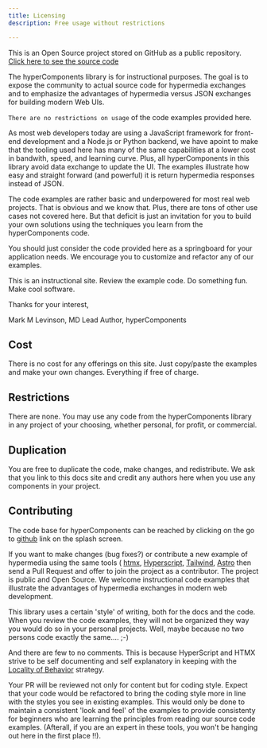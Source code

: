 ```yaml
---
title: Licensing
description: Free usage without restrictions

---
```


This is an Open Source project stored on GitHub as a public repository.  [Click here to see the source code]( https://github.com/mmlevinson/hyperComponents)

 The hyperComponents library is for instructional purposes.   The goal is to expose the community to actual source code for hypermedia exchanges and to emphasize the advantages of hypermedia versus  JSON exchanges for building modern Web UIs.

 `There are no restrictions on usage` of the code examples provided here.   

As most web developers today are using a JavaScript framework for front-end development and a Node.js or Python backend, we have  apoint to make that the tooling used here has many of the same capabilities at a lower cost in bandwith, speed, and learning curve.  Plus, all hyperComponents in this library avoid data exchange to update the UI. The examples illustrate how easy and straight forward (and powerful) it is return hypermedia responses instead of JSON. 

The code examples are rather basic and underpowered for most real web projects.  That is obvious and we know that.  Plus, there are tons of other use cases not covered here.  But that deficit is just an invitation for you to build your own solutions using the techniques you learn from the hyperComponents code.

 You should just consider the code provided here  as a springboard for your application needs.   We encourage you to customize and refactor any of our examples.

This is an instructional site.   Review the example code.  Do something fun.  Make cool software.

Thanks for your interest,

Mark M Levinson, MD
Lead Author, hyperComponents

## Cost

There is no cost for any offerings on this site.   Just copy/paste the examples and make your own changes.  Everything if free of charge.

## Restrictions

There are none.  You may use any code from the hyperComponents library in any project of your choosing, whether personal, for profit, or commercial.

## Duplication

You are free to duplicate the code, make changes, and redistribute.   We ask that you link to this docs site and credit any authors here when you use any components in your project.


## Contributing

The code base for hyperComponents can be reached by clicking on the go to [github]( https://github.com/mmlevinson/hyperComponents) link on the splash screen.

If you want to make changes (bug fixes?) or contribute a new example of hypermedia using the same tools ( [htmx](https://htmx.org), [Hyperscript](https://hyperscript.org), [Tailwind](https://tailwind.css.com),  [Astro](https://astro.build) then send a Pull Request and offer to join the project as a contributor.   The project is public and Open Source. We welcome instructional code examples that illustrate the advantages of hypermedia exchanges in modern web development.

This library uses a certain 'style' of writing, both for the docs and the code.  When you review the code examples, they will not be organized they way you would do so in your personal projects.  Well, maybe because no two persons code exactly the same....  ;-)

And there are few to no comments.   This is because HyperScript and HTMX strive to be self documenting and self explanatory in keeping with the [Locality of Behavior](https://htmx.org/essays/locality-of-behaviour/) strategy.  

Your PR will be reviewed not only for content but for coding style.   Expect that your  code would be refactored to bring the coding style more in line with the styles you see in existing examples.   This would only be done to maintain a consistent 'look and feel' of the examples to provide consistenty for beginners who are learning the principles from reading our source code examples. (Afterall, if you are an expert in these tools, you won't be hanging out here in the first place !!). 